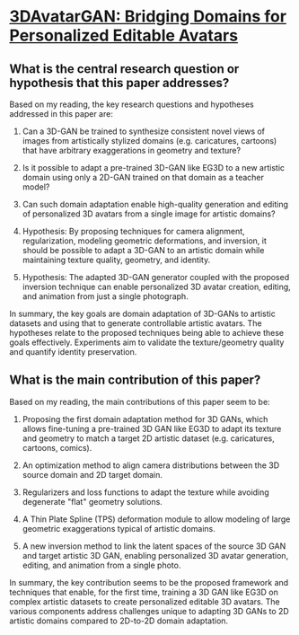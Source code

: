 # [3DAvatarGAN: Bridging Domains for Personalized Editable Avatars](https://arxiv.org/abs/2301.02700)

## What is the central research question or hypothesis that this paper addresses?

 Based on my reading, the key research questions and hypotheses addressed in this paper are:

1. Can a 3D-GAN be trained to synthesize consistent novel views of images from artistically stylized domains (e.g. caricatures, cartoons) that have arbitrary exaggerations in geometry and texture?

2. Is it possible to adapt a pre-trained 3D-GAN like EG3D to a new artistic domain using only a 2D-GAN trained on that domain as a teacher model?

3. Can such domain adaptation enable high-quality generation and editing of personalized 3D avatars from a single image for artistic domains?

4. Hypothesis: By proposing techniques for camera alignment, regularization, modeling geometric deformations, and inversion, it should be possible to adapt a 3D-GAN to an artistic domain while maintaining texture quality, geometry, and identity.  

5. Hypothesis: The adapted 3D-GAN generator coupled with the proposed inversion technique can enable personalized 3D avatar creation, editing, and animation from just a single photograph.

In summary, the key goals are domain adaptation of 3D-GANs to artistic datasets and using that to generate controllable artistic avatars. The hypotheses relate to the proposed techniques being able to achieve these goals effectively. Experiments aim to validate the texture/geometry quality and quantify identity preservation.


## What is the main contribution of this paper?

 Based on my reading, the main contributions of this paper seem to be:

1. Proposing the first domain adaptation method for 3D GANs, which allows fine-tuning a pre-trained 3D GAN like EG3D to adapt its texture and geometry to match a target 2D artistic dataset (e.g. caricatures, cartoons, comics). 

2. An optimization method to align camera distributions between the 3D source domain and 2D target domain.

3. Regularizers and loss functions to adapt the texture while avoiding degenerate "flat" geometry solutions.

4. A Thin Plate Spline (TPS) deformation module to allow modeling of large geometric exaggerations typical of artistic domains.  

5. A new inversion method to link the latent spaces of the source 3D GAN and target artistic 3D GAN, enabling personalized 3D avatar generation, editing, and animation from a single photo.

In summary, the key contribution seems to be the proposed framework and techniques that enable, for the first time, training a 3D GAN like EG3D on complex artistic datasets to create personalized editable 3D avatars. The various components address challenges unique to adapting 3D GANs to 2D artistic domains compared to 2D-to-2D domain adaptation.
